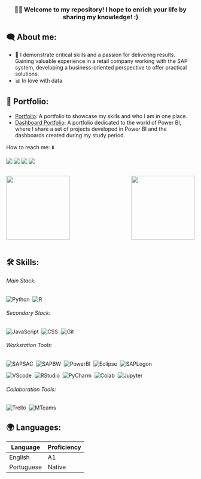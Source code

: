 <h3 align="center">🤟🏻 Welcome to my repository! I hope to enrich your life by sharing my knowledge! :) </h3>

<h2 align="left">🗨 About me:</h2>

- 🔭 I demonstrate critical skills and a passion for delivering results. Gaining valuable experience in a retail company working with the SAP system, developing a business-oriented perspective to offer practical solutions.
- 📊 In love with data

<h2 align="left">💼 Portfolio:</h2>

 - [Portfolio](https://famous-kite-6e2.notion.site/JOEL-FRANCO-6bd3d718157c4abf9fac2c2f3b1425d9): A portfolio to showcase my skills and who I am in one place.
 - [Dashboard Portfolio](https://github.com/devjoelfranco/project-portfolio-dashboards): A portfolio dedicated to the world of Power BI, where I share a set of projects developed in Power BI and the dashboards created during my study period.

How to reach me: ⬇️
<div>
    <a href="https://www.youtube.com/channel/teste" target="_blank"><img src="https://img.shields.io/badge/Medium-12100E?style=for-the-badge&logo=medium&logoColor=white" target="_blank"></a>
    <a href="https://www.instagram.com/teste/" target="_blank"><img src="https://img.shields.io/badge/-Instagram-%23E4405F?style=for-the-badge&logo=instagram&logoColor=white" target="_blank"></a>
    <a href = "mailto:devjoelfranco@gmail.com"><img src="https://img.shields.io/badge/-Gmail-%23333?style=for-the-badge&logo=gmail&logoColor=white" target="_blank"></a>
    <a href="https://www.linkedin.com/in/joelfrannco" target="_blank"><img src="https://img.shields.io/badge/-LinkedIn-%230077B5?style=for-the-badge&logo=linkedin&logoColor=white" target="_blank"></a>
  
<h2> </h2>
  
  </div>


<div>
  
  <img  height="170em" src="https://github-readme-stats.vercel.app/api?username=devjoelfranco&show_icons=true&theme=dark&include_all_commits=true&count_private=true"/>
  <img align="right" height="170em" src="https://github-readme-stats.vercel.app/api/top-langs/?username=devjoelfranco&layout=compact&langs_count=16&theme=dark"/>
</div>
<br>

<h2 align="left">🛠️ Skills:</h2>

###### Main Stack:
![Python](https://img.shields.io/badge/Python-14354C?style=for-the-badge&logo=python&logoColor=white)&nbsp;
![R](https://img.shields.io/badge/R-276DC3?style=for-the-badge&logo=r&logoColor=white)&nbsp;

[//]: <img src="https://raw.githubusercontent.com/MicaelliMedeiros/micaellimedeiros/master/image/computer-illustration.png" min-width="400px" max-width="400px" width="400px" align="right" alt="Computador iuriCode">

###### Secondary Stack:
![JavaScript](https://img.shields.io/badge/JavaScript-F7DF1E?style=for-the-badge&logo=javascript&logoColor=black)&nbsp;
![CSS](https://img.shields.io/badge/CSS3-1572B6?style=for-the-badge&logo=css3&logoColor=white)&nbsp;
![Git](https://img.shields.io/badge/GIT-E44C30?style=for-the-badge&logo=git&logoColor=white)&nbsp;

###### Workstation Tools:
![SAPSAC](https://img.shields.io/badge/SAP_Analytics_Cloud-00B9F2?style=for-the-badge&logo=sap&logoColor=white)&nbsp;
![SAPBW](https://img.shields.io/badge/SAP_Business_Warehouse-1661BE?style=for-the-badge&logo=sap&logoColor=white)&nbsp;
![PowerBI](https://img.shields.io/badge/PowerBI-F2C811?style=for-the-badge&logo=Power%20BI&logoColor=black)&nbsp;
![Eclipse](https://img.shields.io/badge/Eclipse-2C2255?style=for-the-badge&logo=eclipse&logoColor=white)&nbsp;
![SAPLogon](https://img.shields.io/badge/SAP_Logon-FFC400?style=for-the-badge&logo=sap&logoColor=black)&nbsp;

![VScode](https://img.shields.io/badge/VSCode-0078D4?style=for-the-badge&logo=visual%20studio%20code&logoColor=white)&nbsp;
![RStudio](https://img.shields.io/badge/RStudio-75AADB?style=for-the-badge&logo=RStudio&logoColor=white)&nbsp;
![PyCharm](https://img.shields.io/badge/PyCharm-000000.svg?&style=for-the-badge&logo=PyCharm&logoColor=white)&nbsp;
![Colab](https://img.shields.io/badge/Colab-F9AB00?style=for-the-badge&logo=googlecolab&color=525252)&nbsp;
![Jupyter](https://img.shields.io/badge/Jupyter-F37626.svg?&style=for-the-badge&logo=Jupyter&logoColor=white)&nbsp;

###### Collaboration Tools:
![Trello](https://img.shields.io/badge/Trello-0052CC?style=for-the-badge&logo=trello&logoColor=white)&nbsp;
![MTeams](https://img.shields.io/badge/Microsoft_Teams-6264A7?style=for-the-badge&logo=microsoft-teams&logoColor=white)&nbsp;
&nbsp;
&nbsp;
<h2 align="left">🌍 Languages:</h2>

| Language      | Proficiency                                                               |
| ------------- | ------------------------------------------------------------------------- |
| English | A1 |
| Portuguese | Native |



    
  

